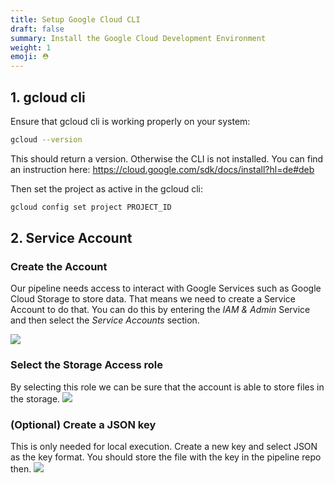 ```yaml
---
title: Setup Google Cloud CLI
draft: false
summary: Install the Google Cloud Development Environment
weight: 1
emoji: ⛑️
---
```


## 1. gcloud cli

Ensure that gcloud cli is working properly on your system:

```bash {.codeblock}
gcloud --version
```

This should return a version. Otherwise the CLI is not installed. You can find an instruction here: https://cloud.google.com/sdk/docs/install?hl=de#deb

Then set the project as active in the gcloud cli:

```bash {.codeblock}
gcloud config set project PROJECT_ID
```

## 2. Service Account

### Create the Account

Our pipeline needs access to interact with Google Services such as Google Cloud Storage to store data. That means we need to create a Service Account to do that. You can do this by entering the _IAM & Admin_ Service and then select the _Service Accounts_ section.

<img class="post-image" src="/projects/003-building-pipeline-gcp-cloud-run/img/create_sa.jpg"/>

### Select the Storage Access role

By selecting this role we can be sure that the account is able to store files in the storage.
<img class="post-image" src="/projects/003-building-pipeline-gcp-cloud-run/img/select_sa_role.jpg"/>

### (Optional) Create a JSON key

This is only needed for local execution.
Create a new key and select JSON as the key format. You should store the file with the key in the pipeline repo then.
<img class="post-image" src="/projects/003-building-pipeline-gcp-cloud-run/img/create_sa_key.jpg"/>
